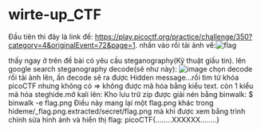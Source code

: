 # wirte-up_CTF
Đầu tiên thì đây là link đề: https://play.picoctf.org/practice/challenge/350?category=4&originalEvent=72&page=1.
nhấn vào rồi tải ảnh về:![flag](https://user-images.githubusercontent.com/118189974/229268509-2df001c0-794c-4c90-918e-f21032a6a490.png)

thấy ngay ở trên đề bài có yêu cầu steganography(Kỹ thuật giấu tin).
lên google search steganography decode(sẽ như này):
![image](https://user-images.githubusercontent.com/118189974/229268568-ce855a0a-bca1-4ab2-8541-d8d423c112b7.png)
chọn decode rồi tải ảnh lên, ấn decode sẽ ra được Hidden message...rồi tìm từ khóa picoCTF
nhưng không có => không được mã hóa bằng kiểu text.
còn 1 kiểu mã hóa steghide.mở kali lên:
Kho lưu trữ zip được giải nén bằng binwalk:
$ binwalk -e flag.png
Điều này mang lại một flag.png khác trong hideme/_flag.png.extracted/secret/flag.png mà khi được xem bằng trình chỉnh sửa hình ảnh 
và hiển thị flag:
                                       picoCTF{........XXXXXX........}
